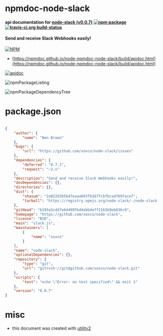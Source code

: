# npmdoc-node-slack

#### api documentation for  [node-slack (v0.0.7)](https://github.com/xoxco/node-slack)  [![npm package](https://img.shields.io/npm/v/npmdoc-node-slack.svg?style=flat-square)](https://www.npmjs.org/package/npmdoc-node-slack) [![travis-ci.org build-status](https://api.travis-ci.org/npmdoc/node-npmdoc-node-slack.svg)](https://travis-ci.org/npmdoc/node-npmdoc-node-slack)

#### Send and receive Slack Webhooks easily!

[![NPM](https://nodei.co/npm/node-slack.png?downloads=true&downloadRank=true&stars=true)](https://www.npmjs.com/package/node-slack)

- [https://npmdoc.github.io/node-npmdoc-node-slack/build/apidoc.html](https://npmdoc.github.io/node-npmdoc-node-slack/build/apidoc.html)

[![apidoc](https://npmdoc.github.io/node-npmdoc-node-slack/build/screenCapture.buildCi.browser.%252Ftmp%252Fbuild%252Fapidoc.html.png)](https://npmdoc.github.io/node-npmdoc-node-slack/build/apidoc.html)

![npmPackageListing](https://npmdoc.github.io/node-npmdoc-node-slack/build/screenCapture.npmPackageListing.svg)

![npmPackageDependencyTree](https://npmdoc.github.io/node-npmdoc-node-slack/build/screenCapture.npmPackageDependencyTree.svg)



# package.json

```json

{
    "author": {
        "name": "Ben Brown"
    },
    "bugs": {
        "url": "https://github.com/xoxco/node-slack/issues"
    },
    "dependencies": {
        "deferred": "0.7.1",
        "request": "~2.x"
    },
    "description": "Send and receive Slack Webhooks easily!",
    "devDependencies": {},
    "directories": {},
    "dist": {
        "shasum": "2a022d3b5b47eaaa693fb167fcbfbcad7697ace7",
        "tarball": "https://registry.npmjs.org/node-slack/-/node-slack-0.0.7.tgz"
    },
    "gitHead": "b193a3cdd7e64499fbd4ebb4eff2163b9eb836c9",
    "homepage": "https://github.com/xoxco/node-slack",
    "license": "BSD",
    "main": "slack.js",
    "maintainers": [
        {
            "name": "xoxco"
        }
    ],
    "name": "node-slack",
    "optionalDependencies": {},
    "repository": {
        "type": "git",
        "url": "git+ssh://git@github.com/xoxco/node-slack.git"
    },
    "scripts": {
        "test": "echo \"Error: no test specified\" && exit 1"
    },
    "version": "0.0.7"
}
```



# misc
- this document was created with [utility2](https://github.com/kaizhu256/node-utility2)
